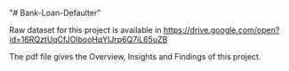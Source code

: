 "# Bank-Loan-Defaulter" 

Raw dataset for this project is available in
https://drive.google.com/open?id=16RQztUqCfJOlbooHqYlJrp6Q7iL65uZB

The pdf file gives the Overview, Insights and Findings of this project.
